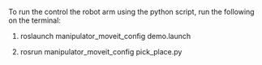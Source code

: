 To run the control the robot arm using the python script, run the following on the terminal:


1. roslaunch manipulator_moveit_config demo.launch

2. rosrun manipulator_moveit_config pick_place.py





